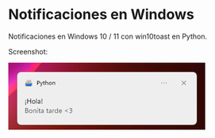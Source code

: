 # Notificaciones en Windows
Notificaciones en Windows 10 / 11 con win10toast en Python.

Screenshot:

![](https://github.com/ConspiraciXn/NotifWindows/blob/main/screenshot.png)
